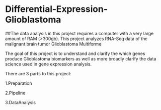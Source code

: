 # Differential-Expression-Glioblastoma
##The data analysis in this project requires a computer with a very large amount of RAM (>300gb).
This project analyzes RNA-Seq data of the malignant brain tumor Glioblastoma Multiforme

The goal of this project is to understand and clarify the which genes produce Glioblastoma biomarkers as well as more broadly clarify the data science used in gene expression analysis.

There are 3 parts to this project:

1.Preparation

2.Pipeline

3.DataAnalysis